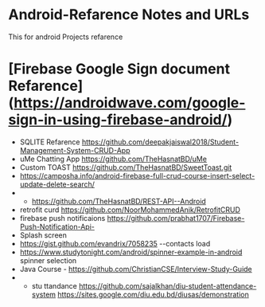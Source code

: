 # Android-Refarence Notes and URLs
This for android Projects refarence 

# [Firebase Google Sign document Refarence] (https://androidwave.com/google-sign-in-using-firebase-android/)

* SQLITE Refarence https://github.com/deepakjaiswal2018/Student-Management-System-CRUD-App
* uMe Chatting App https://github.com/TheHasnatBD/uMe
* Custom TOAST https://github.com/TheHasnatBD/SweetToast.git
* https://camposha.info/android-firebase-full-crud-course-insert-select-update-delete-search/ 
* * https://github.com/TheHasnatBD/REST-API--Android
* retrofit curd https://github.com/NoorMohammedAnik/RetrofitCRUD
* firebase push notificaions https://github.com/prabhat1707/Firebase-Push-Notification-Api-
* Splash screen 
* https://gist.github.com/evandrix/7058235 --contacts load
* https://www.studytonight.com/android/spinner-example-in-android spinner selection
* Java Course - https://github.com/ChristianCSE/Interview-Study-Guide
* * stu ttandance https://github.com/sajalkhan/diu-student-attendance-system https://sites.google.com/diu.edu.bd/diusas/demonstration
